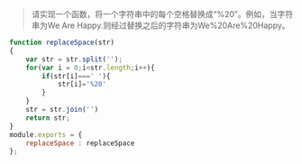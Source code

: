 >请实现一个函数，将一个字符串中的每个空格替换成“%20”。例如，当字符串为We Are Happy.则经过替换之后的字符串为We%20Are%20Happy。
```javascript
function replaceSpace(str)
{
    var str = str.split('');
    for(var i = 0;i<str.length;i++){
        if(str[i]===' '){
            str[i]='%20'
        }
    }
    str = str.join('')
    return str;
}
module.exports = {
    replaceSpace : replaceSpace
};
```